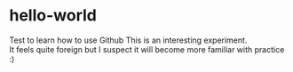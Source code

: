 # hello-world
Test to learn how to use Github
This is an interesting experiment.  
It feels quite foreign but I suspect it will become more familiar with practice :)
